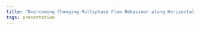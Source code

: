 ```yaml
---
title: "Overcoming Changing Multiphase Flow Behaviour along Horizontal Sections"
tags: presentation 
---
```

